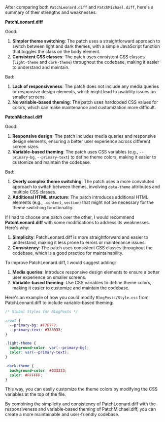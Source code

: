 After comparing both `PatchLeonard.diff` and `PatchMichael.diff`, here's a summary of their strengths and weaknesses:

**PatchLeonard.diff**

Good:

1. **Simpler theme switching**: The patch uses a straightforward approach to switch between light and dark themes, with a simple JavaScript function that toggles the class on the body element.
2. **Consistent CSS classes**: The patch uses consistent CSS classes (`light-theme` and `dark-theme`) throughout the codebase, making it easier to understand and maintain.

Bad:

1. **Lack of responsiveness**: The patch does not include any media queries or responsive design elements, which might lead to usability issues on smaller screens.
2. **No variable-based theming**: The patch uses hardcoded CSS values for colors, which can make maintenance and customization more difficult.

**PatchMichael.diff**

Good:

1. **Responsive design**: The patch includes media queries and responsive design elements, ensuring a better user experience across different screen sizes.
2. **Variable-based theming**: The patch uses CSS variables (e.g., `--primary-bg`, `--primary-text`) to define theme colors, making it easier to customize and maintain the codebase.

Bad:

1. **Overly complex theme switching**: The patch uses a more convoluted approach to switch between themes, involving `data-theme` attributes and multiple CSS classes.
2. **Additional HTML structure**: The patch introduces additional HTML elements (e.g., `.content`, `section`) that might not be necessary for the theme switching functionality.

If I had to choose one patch over the other, I would recommend **PatchLeonard.diff** with some modifications to address its weaknesses. Here's why:

1. **Simplicity**: PatchLeonard.diff is more straightforward and easier to understand, making it less prone to errors or maintenance issues.
2. **Consistency**: The patch uses consistent CSS classes throughout the codebase, which is a good practice for maintainability.

To improve PatchLeonard.diff, I would suggest adding:

1. **Media queries**: Introduce responsive design elements to ensure a better user experience on smaller screens.
2. **Variable-based theming**: Use CSS variables to define theme colors, making it easier to customize and maintain the codebase.

Here's an example of how you could modify `BlogPosts/Style.css` from PatchLeonard.diff to include variable-based theming:
```css
/* Global Styles for BlogPosts */

:root {
  --primary-bg: #F7F7F7;
  --primary-text: #333333;
}

.light-theme {
  background-color: var(--primary-bg);
  color: var(--primary-text);
}

.dark-theme {
  background-color: #333333;
  color: #FFFFFF;
}
```
This way, you can easily customize the theme colors by modifying the CSS variables at the top of the file.

By combining the simplicity and consistency of PatchLeonard.diff with the responsiveness and variable-based theming of PatchMichael.diff, you can create a more maintainable and user-friendly codebase.